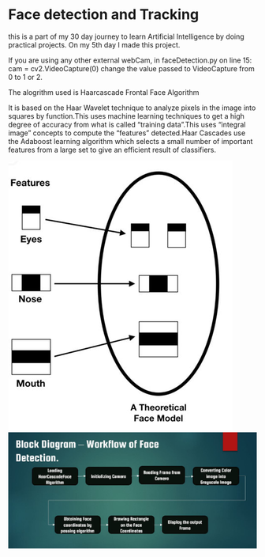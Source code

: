 # Face detection and Tracking

this is a part of my 30 day journey to learn Artificial Intelligence by doing practical projects. On my 5th day I made this project.

If you are using any other external webCam, in faceDetection.py on line 15: cam = cv2.VideoCapture(0) change the value passed to VideoCapture from 0 to 1 or 2.

The alogrithm used is Haarcascade Frontal Face Algorithm

It is based on the Haar Wavelet technique to analyze pixels in the image into squares by function.This uses machine learning techniques to get a high degree of accuracy from what is called “training data”.This uses “integral image” concepts to compute the “features” detected.Haar Cascades use the Adaboost learning algorithm which selects a small number of important features from a large set to give an efficient result of classifiers.

![](Images/haarcascade.JPG)
![](Images/FlowChart.JPG)
